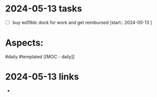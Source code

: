 
# 2024-05-13 tasks

- [ ] buy wd19dc dock for work and get reimbursed [start:: 2024-05-13 ]

# Aspects:
#daily #templated
[[MOC - daily]]

# 2024-05-13 links
- 


